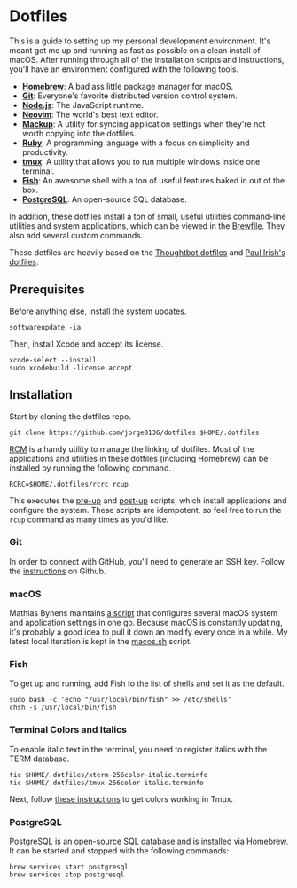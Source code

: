 # Dotfiles

This is a guide to setting up my personal development environment. It's meant get me up and running
as fast as possible on a clean install of macOS. After running through all of the installation
scripts and instructions, you'll have an environment configured with the following tools.

* **[Homebrew](http://mxcl.github.com/homebrew/)**: A bad ass little package manager for macOS.
* **[Git](https://git-scm.com/)**: Everyone's favorite distributed version control system.
* **[Node.js](https://nodejs.org/en/)**: The JavaScript runtime.
* **[Neovim](https://neovim.io/)**: The world's best text editor.
* **[Mackup](https://github.com/lra/mackup)**: A utility for syncing application settings when
  they're not worth copying into the dotfiles.
* **[Ruby](https://www.ruby-lang.org/en/)**: A programming language with a focus on simplicity and
  productivity.
* **[tmux](https://tmux.github.io/)**: A utility that allows you to run multiple windows inside one
  terminal.
* **[Fish](https://fishshell.com/)**: An awesome shell with a ton of useful features baked in out of
  the box.
* **[PostgreSQL](http://www.postgresql.org/)**: An open-source SQL database.

In addition, these dotfiles install a ton of small, useful utilities command-line utilities and
system applications, which can be viewed in the [Brewfile](Brewfile). They also add several custom
commands.

These dotfiles are heavily based on the
[Thoughtbot dotfiles](https://github.com/thoughtbot/dotfiles) and
[Paul Irish's dotfiles](https://github.com/paulirish/dotfiles).

## Prerequisites

Before anything else, install the system updates.

``` shell
softwareupdate -ia
```

Then, install Xcode and accept its license.

``` shell
xcode-select --install
sudo xcodebuild -license accept
```

## Installation

Start by cloning the dotfiles repo.

``` shell
git clone https://github.com/jorge0136/dotfiles $HOME/.dotfiles
```

[RCM](https://github.com/thoughtbot/rcm) is a handy utility to manage the linking of dotfiles. Most
of the applications and utilities in these dotfiles (including Homebrew) can be installed by running
the following command.

``` shell
RCRC=$HOME/.dotfiles/rcrc rcup
```

This executes the [pre-up](hooks/pre-up-hooks) and [post-up](hooks/post-up-hooks) scripts, which
install applications and configure the system. These scripts are idempotent, so feel free to run the
`rcup` command as many times as you'd like.

### Git

In order to connect with GitHub, you'll need to generate an SSH key. Follow the
[instructions](https://help.github.com/articles/generating-an-ssh-key/) on Github.

### macOS

Mathias Bynens maintains [a script](https://mths.be/osx) that configures several macOS system and
application settings in one go. Because macOS is constantly updating, it's probably a good idea to
pull it down an modify every once in a while. My latest local iteration is kept in the
[macos.sh](macos.sh) script.

### Fish

To get up and running, add Fish to the list of shells and set it as the default.

``` shell
sudo bash -c 'echo "/usr/local/bin/fish" >> /etc/shells'
chsh -s /usr/local/bin/fish
```

### Terminal Colors and Italics

To enable italic text in the terminal, you need to register italics with the TERM database.

``` shell
tic $HOME/.dotfiles/xterm-256color-italic.terminfo
tic $HOME/.dotfiles/tmux-256color-italic.terminfo
```

Next, follow [these instructions](https://sunaku.github.io/tmux-24bit-color.html#usage) to get
colors working in Tmux.

### PostgreSQL

[PostgreSQL](http://www.postgresql.org/) is an open-source SQL database and is installed via
Homebrew. It can be started and stopped with the following commands:

``` shell
brew services start postgresql
brew services stop postgresql
```
